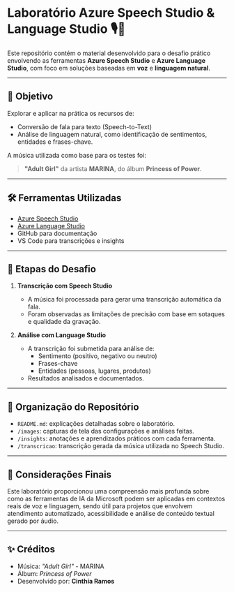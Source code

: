 # Laboratório Azure Speech Studio & Language Studio 🎙️🧠

Este repositório contém o material desenvolvido para o desafio prático envolvendo as ferramentas **Azure Speech Studio** e **Azure Language Studio**, com foco em soluções baseadas em **voz** e **linguagem natural**.

---

## 🎯 Objetivo

Explorar e aplicar na prática os recursos de:
- Conversão de fala para texto (Speech-to-Text)
- Análise de linguagem natural, como identificação de sentimentos, entidades e frases-chave.

A música utilizada como base para os testes foi:

> **"Adult Girl"** da artista **MARINA**, do álbum **Princess of Power**.

---

## 🛠️ Ferramentas Utilizadas

- [Azure Speech Studio](https://speech.microsoft.com/)
- [Azure Language Studio](https://language.cognitive.azure.com/)
- GitHub para documentação
- VS Code para transcrições e insights

---

## 📌 Etapas do Desafio

1. **Transcrição com Speech Studio**
   - A música foi processada para gerar uma transcrição automática da fala.
   - Foram observadas as limitações de precisão com base em sotaques e qualidade da gravação.

2. **Análise com Language Studio**
   - A transcrição foi submetida para análise de:
     - Sentimento (positivo, negativo ou neutro)
     - Frases-chave
     - Entidades (pessoas, lugares, produtos)
   - Resultados analisados e documentados.

---

## 📁 Organização do Repositório

- `README.md`: explicações detalhadas sobre o laboratório.
- `/images`: capturas de tela das configurações e análises feitas.
- `/insights`: anotações e aprendizados práticos com cada ferramenta.
- `/transcricao`: transcrição gerada da música utilizada no Speech Studio.

---

## 📝 Considerações Finais

Este laboratório proporcionou uma compreensão mais profunda sobre como as ferramentas de IA da Microsoft podem ser aplicadas em contextos reais de voz e linguagem, sendo útil para projetos que envolvem atendimento automatizado, acessibilidade e análise de conteúdo textual gerado por áudio.

---

## ✨ Créditos

- Música: *"Adult Girl"* - MARINA
- Álbum: *Princess of Power*
- Desenvolvido por: **Cinthia Ramos**
